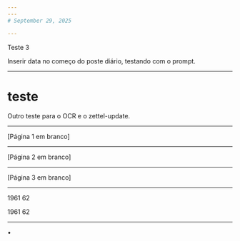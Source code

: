 ```yaml
---
---
# September 29, 2025

---
```


Teste 3

Inserir data no começo do poste diário, testando com o prompt.

---

# teste

Outro teste para o OCR e o zettel-update.

---

[Página 1 em branco]

---

[Página 2 em branco]

---

[Página 3 em branco]

---

1961 62

1961 62

---

•
